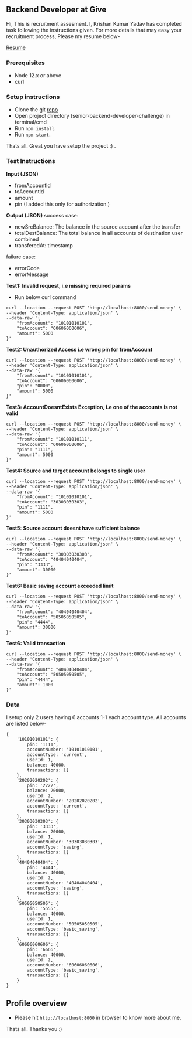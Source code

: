 ## Backend Developer at Give
Hi, This is recruitment assesment. I, Krishan Kumar Yadav has completed task following the instructions given. For more details that may easy your recruitment process, Please my resume below-

[Resume](https://drive.google.com/file/d/1yK2qFoSX6qm5-OUuDmhahulClIuOhPGA/view?usp=sharing)

### Prerequisites
- Node 12.x or above
- curl


### Setup instructions
- Clone the git [repo](https://github.com/Krrish92/senior-backend-developer-challenge)
- Open project directory (senior-backend-developer-challenge) in terminal/cmd
- Run ```npm install```.
- Run ```npm start```.

Thats all. Great you have setup the project :) .

### Test Instructions

**Input (JSON)**
* fromAccountId
* toAccountId
* amount
* pin (I added this only for authorization.)

**Output (JSON)**
success case:
* newSrcBalance: The balance in the source account after the transfer
* totalDestBalance: The total balance in all accounts of destination user combined
* transferedAt: timestamp

failure case:
* errorCode
* errorMessage

**Test1: Invalid request, i.e missing required params**
* Run below curl command
```
curl --location --request POST 'http://localhost:8000/send-money' \
--header 'Content-Type: application/json' \
--data-raw '{
    "fromAccount": "10101010101",
    "toAccount": "60606060606",
    "amount": 5000
}'
```

**Test2: Unauthorized Access i.e wrong pin for fromAccount**
```
curl --location --request POST 'http://localhost:8000/send-money' \
--header 'Content-Type: application/json' \
--data-raw '{
    "fromAccount": "10101010101",
    "toAccount": "60606060606",
    "pin": "0000",
    "amount": 5000
}'
```

**Test3: AccountDoesntExists Exception, i.e one of the accounts is not valid**
```
curl --location --request POST 'http://localhost:8000/send-money' \
--header 'Content-Type: application/json' \
--data-raw '{
    "fromAccount": "10101010111",
    "toAccount": "60606060606",
    "pin": "1111",
    "amount": 5000
}'
```

**Test4: Source and target account belongs to single user**
```
curl --location --request POST 'http://localhost:8000/send-money' \
--header 'Content-Type: application/json' \
--data-raw '{
    "fromAccount": "10101010101",
    "toAccount": "30303030303",
    "pin": "1111",
    "amount": 5000
}'
```

**Test5: Source account doesnt have sufficient balance**
```
curl --location --request POST 'http://localhost:8000/send-money' \
--header 'Content-Type: application/json' \
--data-raw '{
    "fromAccount": "30303030303",
    "toAccount": "40404040404",
    "pin": "3333",
    "amount": 30000
}'
```

**Test6: Basic saving account exceeded limit**
```
curl --location --request POST 'http://localhost:8000/send-money' \
--header 'Content-Type: application/json' \
--data-raw '{
    "fromAccount": "40404040404",
    "toAccount": "50505050505",
    "pin": "4444",
    "amount": 30000
}'
```

**Test6: Valid transaction**
```
curl --location --request POST 'http://localhost:8000/send-money' \
--header 'Content-Type: application/json' \
--data-raw '{
    "fromAccount": "40404040404",
    "toAccount": "50505050505",
    "pin": "4444",
    "amount": 1000
}'
```

### Data
I setup only 2 users having 6 accounts 1-1 each account type. All accounts are listed below-
```
{
    '10101010101': {
        pin: '1111',
        accountNumber: '10101010101',
        accountType: 'current',
        userId: 1,
        balance: 40000,
        transactions: []
    },
    '20202020202': {
        pin: '2222',
        balance: 20000,
        userId: 2,
        accountNumber: '20202020202',
        accountType: 'current',
        transactions: []
    },
    '30303030303': {
        pin: '3333',
        balance: 20000,
        userId: 1,
        accountNumber: '30303030303',
        accountType: 'saving',
        transactions: []
    },
    '40404040404': {
        pin: '4444',
        balance: 40000,
        userId: 2,
        accountNumber: '40404040404',
        accountType: 'saving',
        transactions: []
    },
    '50505050505': {
        pin: '5555',
        balance: 40000,
        userId: 1,
        accountNumber: '50505050505',
        accountType: 'basic_saving',
        transactions: []
    },
    '60606060606': {
        pin: '6666',
        balance: 40000,
        userId: 2,
        accountNumber: '60606060606',
        accountType: 'basic_saving',
        transactions: []
    }
}
```

## Profile overview
- Please hit ```http://localhost:8000``` in browser to know more about me.

Thats all. Thanks you :)
